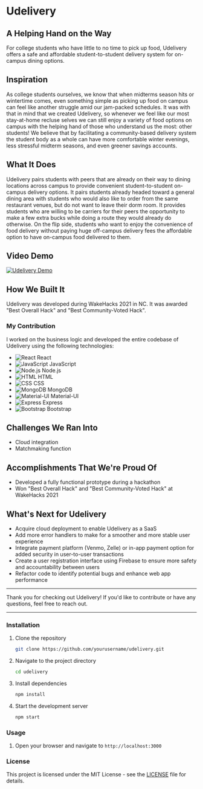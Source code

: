 # Udelivery

## A Helping Hand on the Way

For college students who have little to no time to pick up food, Udelivery offers a safe and affordable student-to-student delivery system for on-campus dining options.

## Inspiration
As college students ourselves, we know that when midterms season hits or wintertime comes, even something simple as picking up food on campus can feel like another struggle amid our jam-packed schedules. It was with that in mind that we created Udelivery, so whenever we feel like our most stay-at-home recluse selves we can still enjoy a variety of food options on campus with the helping hand of those who understand us the most: other students! We believe that by facilitating a community-based delivery system the student body as a whole can have more comfortable winter evenings, less stressful midterm seasons, and even greener savings accounts.

## What It Does
Udelivery pairs students with peers that are already on their way to dining locations across campus to provide convenient student-to-student on-campus delivery options. It pairs students already headed toward a general dining area with students who would also like to order from the same restaurant venues, but do not want to leave their dorm room. It provides students who are willing to be carriers for their peers the opportunity to make a few extra bucks while doing a route they would already do otherwise. On the flip side, students who want to enjoy the convenience of food delivery without paying huge off-campus delivery fees the affordable option to have on-campus food delivered to them.

## Video Demo 
[![Udelivery Demo](https://img.youtube.com/vi/UGO28r-w8lM/0.jpg)](https://www.youtube.com/watch?v=UGO28r-w8lM)


## How We Built It
Udelivery was developed during WakeHacks 2021 in NC. It was awarded "Best Overall Hack" and "Best Community-Voted Hack".

### My Contribution
I worked on the business logic and developed the entire codebase of Udelivery using the following technologies:
- ![React](https://img.icons8.com/color/48/000000/react-native.png) React
- ![JavaScript](https://img.icons8.com/color/48/000000/javascript.png) JavaScript
- ![Node.js](https://img.icons8.com/color/48/000000/nodejs.png) Node.js
- ![HTML](https://img.icons8.com/color/48/000000/html-5.png) HTML
- ![CSS](https://img.icons8.com/color/48/000000/css3.png) CSS
- ![MongoDB](https://img.icons8.com/color/48/000000/mongodb.png) MongoDB
- ![Material-UI](https://img.icons8.com/color/48/000000/material-ui.png) Material-UI
- ![Express](https://img.icons8.com/color/48/000000/express.png) Express
- ![Bootstrap](https://img.icons8.com/color/48/000000/bootstrap.png) Bootstrap

## Challenges We Ran Into
- Cloud integration
- Matchmaking function

## Accomplishments That We're Proud Of
- Developed a fully functional prototype during a hackathon
- Won "Best Overall Hack" and "Best Community-Voted Hack" at WakeHacks 2021


## What's Next for Udelivery
- Acquire cloud deployment to enable Udelivery as a SaaS
- Add more error handlers to make for a smoother and more stable user experience
- Integrate payment platform (Venmo, Zelle) or in-app payment option for added security in user-to-user transactions
- Create a user registration interface using Firebase to ensure more safety and accountability between users
- Refactor code to identify potential bugs and enhance web app performance

---

Thank you for checking out Udelivery! If you'd like to contribute or have any questions, feel free to reach out.

---

### Installation
1. Clone the repository
    ```bash
    git clone https://github.com/yourusername/udelivery.git
    ```
2. Navigate to the project directory
    ```bash
    cd udelivery
    ```
3. Install dependencies
    ```bash
    npm install
    ```
4. Start the development server
    ```bash
    npm start
    ```

### Usage
1. Open your browser and navigate to `http://localhost:3000`


### License
This project is licensed under the MIT License - see the [LICENSE](LICENSE) file for details.
